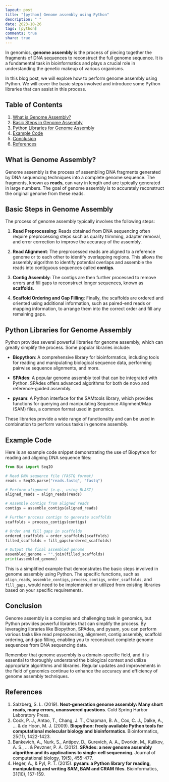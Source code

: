 ```yaml
---
layout: post
title: "[python] Genome assembly using Python"
description: " "
date: 2023-10-26
tags: [python]
comments: true
share: true
---
```


In genomics, **genome assembly** is the process of piecing together the fragments of DNA sequences to reconstruct the full genome sequence. It is a fundamental task in bioinformatics and plays a crucial role in understanding the genetic makeup of various organisms.

In this blog post, we will explore how to perform genome assembly using Python. We will cover the basic steps involved and introduce some Python libraries that can assist in this process.

## Table of Contents
1. [What is Genome Assembly?](#what-is-genome-assembly)
2. [Basic Steps in Genome Assembly](#basic-steps-in-genome-assembly)
3. [Python Libraries for Genome Assembly](#python-libraries-for-genome-assembly)
4. [Example Code](#example-code)
5. [Conclusion](#conclusion)
6. [References](#references)

## What is Genome Assembly?
<a name="what-is-genome-assembly"></a>

Genome assembly is the process of assembling DNA fragments generated by DNA sequencing techniques into a complete genome sequence. The fragments, known as **reads**, can vary in length and are typically generated in large numbers. The goal of genome assembly is to accurately reconstruct the original genome from these reads.

## Basic Steps in Genome Assembly
<a name="basic-steps-in-genome-assembly"></a>

The process of genome assembly typically involves the following steps:

1. **Read Preprocessing**: Reads obtained from DNA sequencing often require preprocessing steps such as quality trimming, adapter removal, and error correction to improve the accuracy of the assembly.

2. **Read Alignment**: The preprocessed reads are aligned to a reference genome or to each other to identify overlapping regions. This allows the assembly algorithm to identify potential overlaps and assemble the reads into contiguous sequences called **contigs**.

3. **Contig Assembly**: The contigs are then further processed to remove errors and fill gaps to reconstruct longer sequences, known as **scaffolds**.

4. **Scaffold Ordering and Gap Filling**: Finally, the scaffolds are ordered and oriented using additional information, such as paired-end reads or mapping information, to arrange them into the correct order and fill any remaining gaps.

## Python Libraries for Genome Assembly
<a name="python-libraries-for-genome-assembly"></a>

Python provides several powerful libraries for genome assembly, which can greatly simplify the process. Some popular libraries include:

- **Biopython**: A comprehensive library for bioinformatics, including tools for reading and manipulating biological sequence data, performing pairwise sequence alignments, and more.

- **SPAdes**: A popular genome assembly tool that can be integrated with Python. SPAdes offers advanced algorithms for both de novo and reference-guided assembly.

- **pysam**: A Python interface for the SAMtools library, which provides functions for querying and manipulating Sequence Alignment/Map (SAM) files, a common format used in genomics.

These libraries provide a wide range of functionality and can be used in combination to perform various tasks in genome assembly.

## Example Code
<a name="example-code"></a>

Here is an example code snippet demonstrating the use of Biopython for reading and aligning DNA sequence files:

```python
from Bio import SeqIO

# Read DNA sequence file (FASTQ format)
reads = SeqIO.parse("reads.fastq", "fastq")

# Perform alignment (e.g., using BLAST)
aligned_reads = align_reads(reads)

# Assemble contigs from aligned reads
contigs = assemble_contigs(aligned_reads)

# Further process contigs to generate scaffolds
scaffolds = process_contigs(contigs)

# Order and fill gaps in scaffolds
ordered_scaffolds = order_scaffolds(scaffolds)
filled_scaffolds = fill_gaps(ordered_scaffolds)

# Output the final assembled genome
assembled_genome = "".join(filled_scaffolds)
print(assembled_genome)
```

This is a simplified example that demonstrates the basic steps involved in genome assembly using Python. The specific functions, such as `align_reads`, `assemble_contigs`, `process_contigs`, `order_scaffolds`, and `fill_gaps`, would need to be implemented or utilized from existing libraries based on your specific requirements.

## Conclusion
<a name="conclusion"></a>

Genome assembly is a complex and challenging task in genomics, but Python provides powerful libraries that can simplify the process. By leveraging libraries like Biopython, SPAdes, and pysam, you can perform various tasks like read preprocessing, alignment, contig assembly, scaffold ordering, and gap filling, enabling you to reconstruct complete genome sequences from DNA sequencing data.

Remember that genome assembly is a domain-specific field, and it is essential to thoroughly understand the biological context and utilize appropriate algorithms and libraries. Regular updates and improvements in the field of genomics continue to enhance the accuracy and efficiency of genome assembly techniques.

## References
<a name="references"></a>

1. Salzberg, S. L. (2019). **Next-generation genome assembly: Many short reads, many errors, unanswered questions**. Cold Spring Harbor Laboratory Press.
2. Cock, P. J., Antao, T., Chang, J. T., Chapman, B. A., Cox, C. J., Dalke, A., ... & de Hoon, M. J. (2009). **Biopython: freely available Python tools for computational molecular biology and bioinformatics**. Bioinformatics, 25(11), 1422-1423.
3. Bankevich, A., Nurk, S., Antipov, D., Gurevich, A. A., Dvorkin, M., Kulikov, A. S., ... & Pevzner, P. A. (2012). **SPAdes: a new genome assembly algorithm and its applications to single-cell sequencing**. Journal of computational biology, 19(5), 455-477.
4. Heger, A., & Pyl, P. T. (2015). **pysam: a Python library for reading, manipulating and writing SAM, BAM and CRAM files**. Bioinformatics, 31(10), 157-159.